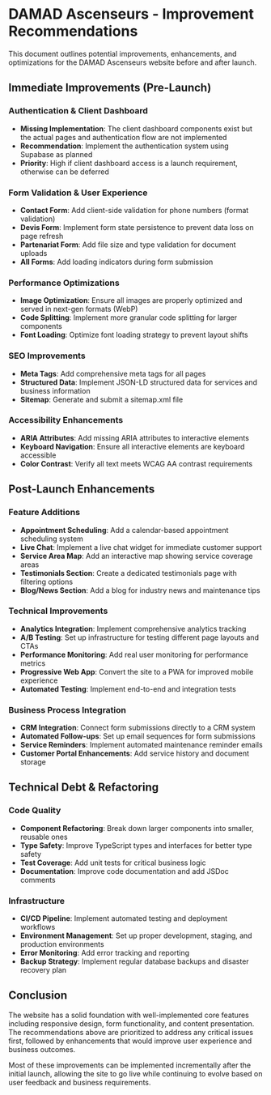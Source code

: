 # DAMAD Ascenseurs - Improvement Recommendations

This document outlines potential improvements, enhancements, and optimizations for the DAMAD Ascenseurs website before and after launch.

## Immediate Improvements (Pre-Launch)

### Authentication & Client Dashboard
- **Missing Implementation**: The client dashboard components exist but the actual pages and authentication flow are not implemented
- **Recommendation**: Implement the authentication system using Supabase as planned
- **Priority**: High if client dashboard access is a launch requirement, otherwise can be deferred

### Form Validation & User Experience
- **Contact Form**: Add client-side validation for phone numbers (format validation)
- **Devis Form**: Implement form state persistence to prevent data loss on page refresh
- **Partenariat Form**: Add file size and type validation for document uploads
- **All Forms**: Add loading indicators during form submission

### Performance Optimizations
- **Image Optimization**: Ensure all images are properly optimized and served in next-gen formats (WebP)
- **Code Splitting**: Implement more granular code splitting for larger components
- **Font Loading**: Optimize font loading strategy to prevent layout shifts

### SEO Improvements
- **Meta Tags**: Add comprehensive meta tags for all pages
- **Structured Data**: Implement JSON-LD structured data for services and business information
- **Sitemap**: Generate and submit a sitemap.xml file

### Accessibility Enhancements
- **ARIA Attributes**: Add missing ARIA attributes to interactive elements
- **Keyboard Navigation**: Ensure all interactive elements are keyboard accessible
- **Color Contrast**: Verify all text meets WCAG AA contrast requirements

## Post-Launch Enhancements

### Feature Additions
- **Appointment Scheduling**: Add a calendar-based appointment scheduling system
- **Live Chat**: Implement a live chat widget for immediate customer support
- **Service Area Map**: Add an interactive map showing service coverage areas
- **Testimonials Section**: Create a dedicated testimonials page with filtering options
- **Blog/News Section**: Add a blog for industry news and maintenance tips

### Technical Improvements
- **Analytics Integration**: Implement comprehensive analytics tracking
- **A/B Testing**: Set up infrastructure for testing different page layouts and CTAs
- **Performance Monitoring**: Add real user monitoring for performance metrics
- **Progressive Web App**: Convert the site to a PWA for improved mobile experience
- **Automated Testing**: Implement end-to-end and integration tests

### Business Process Integration
- **CRM Integration**: Connect form submissions directly to a CRM system
- **Automated Follow-ups**: Set up email sequences for form submissions
- **Service Reminders**: Implement automated maintenance reminder emails
- **Customer Portal Enhancements**: Add service history and document storage

## Technical Debt & Refactoring

### Code Quality
- **Component Refactoring**: Break down larger components into smaller, reusable ones
- **Type Safety**: Improve TypeScript types and interfaces for better type safety
- **Test Coverage**: Add unit tests for critical business logic
- **Documentation**: Improve code documentation and add JSDoc comments

### Infrastructure
- **CI/CD Pipeline**: Implement automated testing and deployment workflows
- **Environment Management**: Set up proper development, staging, and production environments
- **Error Monitoring**: Add error tracking and reporting
- **Backup Strategy**: Implement regular database backups and disaster recovery plan

## Conclusion

The website has a solid foundation with well-implemented core features including responsive design, form functionality, and content presentation. The recommendations above are prioritized to address any critical issues first, followed by enhancements that would improve user experience and business outcomes.

Most of these improvements can be implemented incrementally after the initial launch, allowing the site to go live while continuing to evolve based on user feedback and business requirements.
